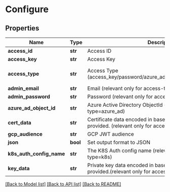 # Configure

## Properties
Name | Type | Description | Notes
------------ | ------------- | ------------- | -------------
**access_id** | **str** | Access ID | [optional] 
**access_key** | **str** | Access Key | [optional] 
**access_type** | **str** | Access Type (access_key/password/azure_ad/saml/oidc/aws_iam/gcp/k8s) | [optional] [default to 'access_key']
**admin_email** | **str** | Email (relevant only for access-type&#x3D;password) | [optional] 
**admin_password** | **str** | Password (relevant only for access-type&#x3D;password) | [optional] 
**azure_ad_object_id** | **str** | Azure Active Directory ObjectId (relevant only for access-type&#x3D;azure_ad) | [optional] 
**cert_data** | **str** | Certificate data encoded in base64. Used if file was not provided. (relevant only for access-type&#x3D;cert in Curl Context) | [optional] 
**gcp_audience** | **str** | GCP JWT audience | [optional] 
**json** | **bool** | Set output format to JSON | [optional] 
**k8s_auth_config_name** | **str** | The K8S Auth config name (relevant only for access-type&#x3D;k8s) | [optional] 
**key_data** | **str** | Private key data encoded in base64. Used if file was not provided.(relevant only for access-type&#x3D;cert in Curl Context) | [optional] 

[[Back to Model list]](../README.md#documentation-for-models) [[Back to API list]](../README.md#documentation-for-api-endpoints) [[Back to README]](../README.md)


